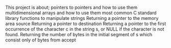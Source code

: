 This project is about;
pointers to pointers and how to use them
multidimensional arrays and how to use them
most common C standard library functions to manipulate strings
Returning a pointer to the memory area source
Returning a pointer to destination
Returning a pointer to the first occurrence of the character c
in the string s, or NULL if the character is not found.
Returning the number of bytes in the initial segment of s which
consist only of bytes from accept
